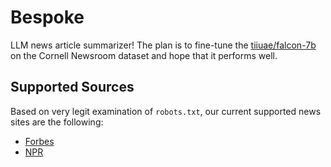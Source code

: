 # Bespoke
LLM news article summarizer! The plan is to fine-tune the [tiiuae/falcon-7b](https://huggingface.co/tiiuae/falcon-7b) on the Cornell Newsroom dataset and hope that it performs well.

## Supported Sources
Based on very legit examination of `robots.txt`, our current supported news sites are the following:

- [Forbes](https://www.forbes.com/)
- [NPR](https://www.npr.org/)
